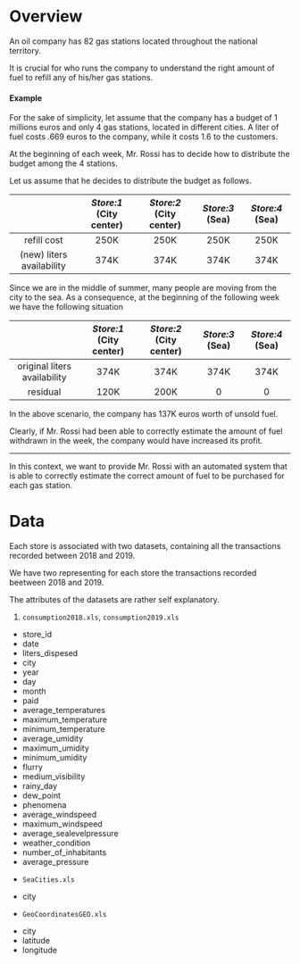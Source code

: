 # Overview
An oil company has 82 gas stations located throughout the national territory. 

It is crucial for who runs the company to understand the right amount of fuel to refill any
of his/her gas stations. 

####  Example
For the sake of simplicity, let assume that the company has a budget of 1 millions euros and only 4 gas stations, located in different cities. 
A liter of fuel costs .669 euros to the company, while it costs 1.6 to the customers.

At the beginning of each week, Mr. Rossi  has to decide how to distribute 
the budget among the 4 stations.

Let us assume that he decides to distribute the budget as follows.


|                            | _Store:1_ (City center) | _Store:2_ (City center) | _Store:3_ (Sea) | _Store:4_ (Sea) |
|:--------------------------:|:-----------------------:|:-----------------------:|:---------------:|:---------------:|
| refill cost                | 250K                    | 250K                    | 250K            | 250K            |
| (new)  liters availability | 374K                    | 374K                    | 374K            | 374K            |


Since we are in the middle of summer, many people
are moving from the city to the sea. 
As a consequence, at the beginning of the following week we have the following situation

|                                   | _Store:1_ (City center) | _Store:2_ (City center) | _Store:3_ (Sea) | _Store:4_ (Sea) |
|:---------------------------------:|:-----------------------:|:-----------------------:|:---------------:|:---------------:|
| original liters availability      | 374K                    | 374K                    | 374K            | 374K            |
| residual                          | 120K                    | 200K                    | 0               | 0               |


In the above scenario, the company has 137K euros worth of unsold fuel.

Clearly, if Mr. Rossi had been able to correctly estimate the  amount of fuel withdrawn in the week, 
the company would have increased its profit.

--- 

In this context, we want to provide Mr. Rossi with an automated system that is able to 
correctly estimate the correct amount of fuel to be purchased for each gas station.

# Data
Each store is associated with two datasets, containing all the transactions recorded 
between 2018  and 2019.


We have two  representing for each store the transactions recorded beetween 2018 and 2019.

The attributes of the datasets are rather self explanatory.
1.  `consumption2018.xls`, `consumption2019.xls`
* store_id
* date
* liters_dispesed
* city
* year
* day
* month
* paid
* average_temperatures
* maximum_temperature
* minimum_temperature
* average_umidity
* maximum_umidity
* minimum_umidity
* flurry
* medium_visibility
* rainy_day
* dew_point
* phenomena
* average_windspeed
* maximum_windspeed
* average_sealevelpressure
* weather_condition
* number_of_inhabitants
* average_pressure

- `SeaCities.xls`
* city
- `GeoCoordinatesGEO.xls`
* city
* latitude
* longitude


